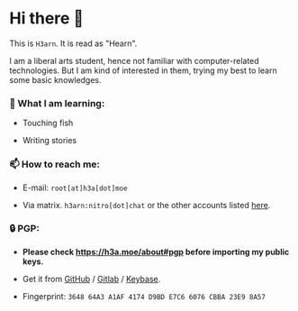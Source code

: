 # Hi there 👋

<!--👋
**H3arn/H3arn** is a ✨ _special_ ✨ repository because its `README.md` (this file) appears on your GitHub profile.

Here are some ideas to get you started:
-->

This is `H3arn`. It is read as "Hearn". 

I am a liberal arts student, hence not familiar with computer-related technologies. But I am kind of interested in them, trying my best to learn some basic knowledges. 

### 🌱 What I am learning:

- Touching fish

- Writing stories

### 📫 How to reach me: 

- E-mail: `root[at]h3a[dot]moe`

- Via matrix. `h3arn:nitro[dot]chat` or the other accounts listed [here](https://h3a.moe/about/#contact). 

### 🔒 PGP: 
  
- **Please check https://h3a.moe/about#pgp before importing my public keys.**
  
- Get it from [GitHub](https://github.com/H3arn.gpg) / [Gitlab](https://gitlab.com/H3arn.gpg) / [Keybase](https://keybase.io/h3arn/pgp_keys.asc). 
  
- Fingerprint: `3648 64A3 A1AF 4174 D9BD E7C6 6076 CBBA 23E9 8A57` 


<!---
- 😄 Pronouns: 

  she/her/they/them
-->
<!---
## GitHub Stats
[![My GitHub stats](https://github-readme-stats.vercel.app/api?username=H3arn&count_private=true)](https://github.com/anuraghazra/github-readme-stats)
-->
